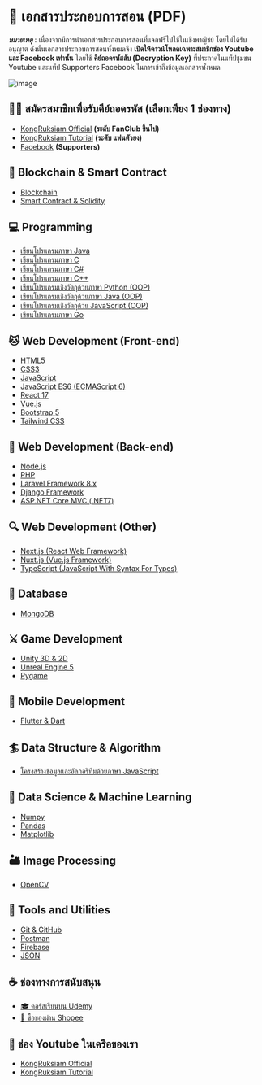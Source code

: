 # 📖 เอกสารประกอบการสอน (PDF)
**_หมายเหตุ_** : เนื่องจากมีการนำเอกสารประกอบการสอนที่แจกฟรีไปใช้ในเชิงพาญิชย์ โดยไม่ได้รับอนุญาต ดังนั้นเอกสารประกอบการสอนทั้งหมดจึง 
**เปิดให้ดาวน์โหลดเฉพาะสมาชิกช่อง Youtube และ Facebook เท่านั้น** โดยใช้ **คีย์ถอดรหัสลับ (Decryption Key)** 
ที่ประกาศในแท็ปชุมชน Youtube และแท็ป Supporters Facebook ในการเข้าถึงข้อมูลเอกสารทั้งหมด

![image](https://github.com/kongruksiamza/programmer-class-room/blob/main/poster-member.png?raw=true)

## 👨‍💻 สมัครสมาชิกเพื่อรับคีย์ถอดรหัส (เลือกเพียง 1 ช่องทาง)
- [KongRuksiam Official](https://www.youtube.com/channel/UCQ1r_4x-P-fETLIU4pqf98w/join) **(ระดับ FanClub ขึ้นไป)**
- [KongRuksiam Tutorial](https://www.youtube.com/channel/UCB6eDEzpqpiaZnDMzoje57Q/join) **(ระดับ แฟนตัวยง)**
- [Facebook](https://www.facebook.com/becomesupporter/KongRuksiamTutorial/) **(Supporters)**


## 🔏 Blockchain & Smart Contract
- [Blockchain](https://mega.nz/folder/rGg0USIa)
- [Smart Contract & Solidity](https://mega.nz/folder/rGg0USIa)
## 💻 Programming
- [เขียนโปรแกรมภาษา Java](https://mega.nz/folder/rGg0USIa)
- [เขียนโปรแกรมภาษา C](https://mega.nz/folder/rGg0USIa)
- [เขียนโปรแกรมภาษา C#](https://mega.nz/folder/rGg0USIa)
- [เขียนโปรแกรมภาษา C++](https://mega.nz/folder/rGg0USIa)
- [เขียนโปรแกรมเชิงวัตถุด้วยภาษา Python (OOP)](https://mega.nz/folder/rGg0USIa)
- [เขียนโปรแกรมเชิงวัตถุด้วยภาษา Java (OOP)](https://mega.nz/folder/rGg0USIa)
- [เขียนโปรแกรมเชิงวัตถุด้วย JavaScript (OOP)](https://mega.nz/folder/rGg0USIa)
- [เขียนโปรแกรมภาษา Go]()
## 🐱 Web Development (Front-end)
- [HTML5](https://mega.nz/folder/rGg0USIa)
- [CSS3](https://mega.nz/folder/rGg0USIa)
- [JavaScript](https://mega.nz/folder/rGg0USIa)
- [JavaScript ES6 (ECMAScript 6)](https://mega.nz/folder/rGg0USIa)
- [React 17](https://mega.nz/folder/rGg0USIa)
- [Vue.js](https://mega.nz/folder/rGg0USIa)
- [Bootstrap 5](https://mega.nz/folder/rGg0USIa)
- [Tailwind CSS](https://mega.nz/folder/rGg0USIa)

## 🧲 Web Development (Back-end)
- [Node.js](https://mega.nz/folder/rGg0USIa)
- [PHP](https://mega.nz/folder/rGg0USIa)
- [Laravel Framework 8.x](https://mega.nz/folder/rGg0USIa)
- [Django Framework](https://mega.nz/folder/rGg0USIa)
- [ASP.NET Core MVC (.NET7)](https://mega.nz/folder/rGg0USIa)

## 🔍 Web Development (Other)
- [Next.js (React Web Framework)](https://mega.nz/folder/rGg0USIa)
- [Nuxt.js (Vue.js Framework)](https://mega.nz/folder/rGg0USIa)
- [TypeScript (JavaScript With Syntax For Types)](https://mega.nz/folder/rGg0USIa)

## 👒 Database
- [MongoDB](https://mega.nz/folder/rGg0USIa)
## ⚔ Game Development
- [Unity 3D & 2D](https://mega.nz/folder/rGg0USIa)
- [Unreal Engine 5](https://mega.nz/folder/rGg0USIa)
- [Pygame](https://mega.nz/folder/rGg0USIa)
## 📱 Mobile Development
- [Flutter & Dart](https://mega.nz/folder/rGg0USIa)

## 🏄 Data Structure & Algorithm
- [โครงสร้างข้อมูลและอัลกอริทึมด้วยภาษา JavaScript](https://mega.nz/folder/rGg0USIa)

## 🎯 Data Science & Machine Learning
- [Numpy](https://mega.nz/folder/rGg0USIa)
- [Pandas](https://mega.nz/folder/rGg0USIa)
- [Matplotlib](https://mega.nz/folder/rGg0USIa)

## 🏜 Image Processing
- [OpenCV](https://mega.nz/folder/rGg0USIa)

## 🤖 Tools and Utilities 
- [Git & GitHub](https://mega.nz/folder/rGg0USIa)
- [Postman](https://mega.nz/folder/rGg0USIa)
- [Firebase](https://mega.nz/folder/rGg0USIa)
- [JSON](https://mega.nz/folder/rGg0USIa)

## ☕ ช่องทางการสนับสนุน
- [🎓 คอร์สเรียนบน Udemy](https://github.com/kongruksiamza/udemy-course)
- [🛒 ซื้อของผ่าน Shopee](https://shope.ee/3plB9kVnPd)

## 💓 ช่อง Youtube ในเครือของเรา
- [KongRuksiam Official](https://www.youtube.com/@KongRuksiamOfficial)
- [KongRuksiam Tutorial](https://www.youtube.com/@KongRuksiamTutorial)

